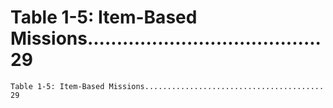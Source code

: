 # Table 1-5: Item-Based Missions........................................ 29

```
Table 1-5: Item-Based Missions........................................ 29

```
